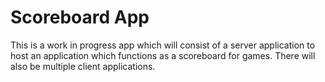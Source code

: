 # Scoreboard App
This is a work in progress app which will consist of a server application to host an application which functions as a scoreboard for games. There will also be multiple client applications.